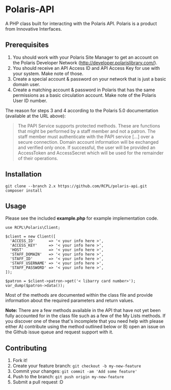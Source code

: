# Polaris-API
A PHP class built for interacting with the Polaris API. Polaris is a product
from Innovative Interfaces.

## Prerequisites
1. You should work with your Polaris Site Manager to get an account on the
Polaris Developer Network (http://developer.polarislibrary.com/).
2. You should receive an API Access ID and API Access Key for use with your
system. Make note of those.
3. Create a special account & password on your network that is just a basic
domain user.
4. Create a matching account & password in Polaris that has the same permissions
as a basic circulation account. Make note of the Polaris User ID number.

The reason for steps 3 and 4 according to the Polaris 5.0 documentation
(available at the URL above):

>The PAPI Service supports protected methods. These are functions that might be
>performed by a staff member and not a patron. The staff member must
>authenticate with the PAPI service [...] over a secure connection. Domain
>account information will be exchanged and verified only once. If successful,
>the user will be provided an AccessToken and AccessSecret which will be used
>for the remainder of their operations.

## Installation
```
git clone --branch 2.x https://github.com/RCPL/polaris-api.git
composer install
```

## Usage

Please see the included **example.php** for example implementation code.

```
use RCPL\Polaris\Client;

$client = new Client([
  'ACCESS_ID'      => '< your info here >',
  'ACCESS_KEY'     => '< your info here >',
  'HOST'           => '< your info here >',
  'STAFF_DOMAIN'   => '< your info here >',
  'STAFF_ID'       => '< your info here >',
  'STAFF_USERNAME' => '< your info here >',
  'STAFF_PASSWORD' => '< your info here >',
]);

$patron = $client->patron->get('< libarry card number>');
var_dump($patron->data());
```

Most of the methods are documented within the class file and provide information
about the required parameters and return values.

**Note:** There are a few methods available in the API that have not yet been
fully accounted for in the class file such as a few of the My Lists methods.
If you discover one of these that's incomplete that you need help with please
either A) contribute using the method outlined below or B) open an issue on
the Github issue queue and request support with it.

## Contributing
1. Fork it!
2. Create your feature branch: `git checkout -b my-new-feature`
3. Commit your changes: `git commit -am 'Add some feature'`
4. Push to the branch: `git push origin my-new-feature`
5. Submit a pull request :D
